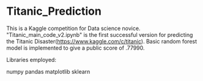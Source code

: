# Titanic_Prediction

This is a Kaggle competition for Data science novice. 
"Titanic_main_code_v2.ipynb" is the first successful version for predicting the Titanic Disaster(https://www.kaggle.com/c/titanic).
Basic random forest model is implemented to give a public score of .77990.


Libraries employed:

numpy
pandas
matplotlib
sklearn
